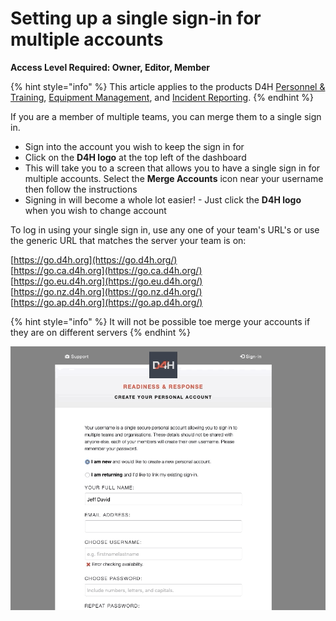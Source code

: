 # Setting up a single sign-in for multiple accounts

**Access Level Required: Owner, Editor, Member**

{% hint style="info" %}
This article applies to the products D4H [Personnel & Training](../../personnel-and-training/getting-started.md), [Equipment Management](../../equipment-management/getting-started.md), and [Incident Reporting](../../incident-reporting/getting-started.md). 
{% endhint %}

If you are a member of multiple teams, you can merge them to a single sign in.

* Sign into the account you wish to keep the sign in for
* Click on the **D4H logo** at the top left of the dashboard
* This will take you to a screen that allows you to have a single sign in for multiple accounts. Select the **Merge Accounts** icon near your username then follow the instructions
* Signing in will become a whole lot easier! - Just click the **D4H logo** when you wish to change account

To log in using your single sign in, use any one of your team's URL's or use the generic URL that matches the server your team is on:

[https://go.d4h.org](https://go.d4h.org/)   
[https://go.ca.d4h.org](https://go.ca.d4h.org/)   
[https://go.eu.d4h.org](https://go.eu.d4h.org/)   
[https://go.nz.d4h.org](https://go.nz.d4h.org/)  
[https://go.ap.d4h.org](https://go.ap.d4h.org/) 

{% hint style="info" %}
It will not be possible toe merge your accounts if they are on different servers
{% endhint %}

![](../../.gitbook/assets/decisions-sso.gif)

